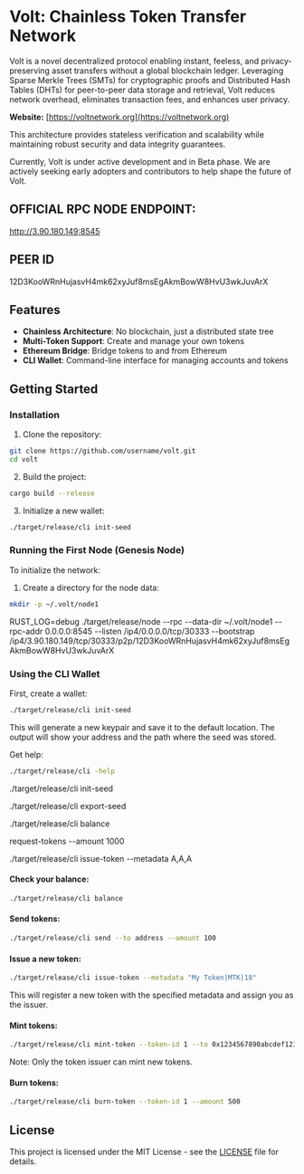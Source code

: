 # Volt: Chainless Token Transfer Network

Volt is a novel decentralized protocol enabling instant, feeless, and privacy-preserving asset transfers without a global blockchain ledger. Leveraging Sparse Merkle Trees (SMTs) for cryptographic proofs and Distributed Hash Tables (DHTs) for peer-to-peer data storage and retrieval, Volt reduces network overhead, eliminates transaction fees, and enhances user privacy.

**Website:** [https://voltnetwork.org](https://voltnetwork.org)

This architecture provides stateless verification and scalability while maintaining robust security and data integrity guarantees.

Currently, Volt is under active development and in Beta phase. We are actively seeking early adopters and contributors to help shape the future of Volt.

## OFFICIAL RPC NODE ENDPOINT:

http://3.90.180.149:8545

## PEER ID

12D3KooWRnHujasvH4mk62xyJuf8msEgAkmBowW8HvU3wkJuvArX

## Features

-  **Chainless Architecture**: No blockchain, just a distributed state tree
-  **Multi-Token Support**: Create and manage your own tokens
-  **Ethereum Bridge**: Bridge tokens to and from Ethereum
-  **CLI Wallet**: Command-line interface for managing accounts and tokens

## Getting Started

### Installation

1. Clone the repository:

```bash
git clone https://github.com/username/volt.git
cd volt
```

2. Build the project:

```bash
cargo build --release
```

3. Initialize a new wallet:

```bash
./target/release/cli init-seed
```

### Running the First Node (Genesis Node)

To initialize the network:

1. Create a directory for the node data:

```bash
mkdir -p ~/.volt/node1
```

RUST_LOG=debug ./target/release/node --rpc --data-dir ~/.volt/node1 --rpc-addr 0.0.0.0:8545 --listen /ip4/0.0.0.0/tcp/30333 --bootstrap /ip4/3.90.180.149/tcp/30333/p2p/12D3KooWRnHujasvH4mk62xyJuf8msEgAkmBowW8HvU3wkJuvArX

### Using the CLI Wallet

First, create a wallet:

```bash
./target/release/cli init-seed
```

This will generate a new keypair and save it to the default location. The output will show your address and the path where the seed was stored.

Get help:

```bash
./target/release/cli -help
```

./target/release/cli init-seed

./target/release/cli export-seed

./target/release/cli balance

request-tokens --amount 1000

./target/release/cli issue-token --metadata A,A,A

#### Check your balance:

```bash
./target/release/cli balance
```

#### Send tokens:

```bash
./target/release/cli send --to address --amount 100
```

#### Issue a new token:

```bash
./target/release/cli issue-token --metadata "My Token|MTK|18"
```

This will register a new token with the specified metadata and assign you as the issuer.

#### Mint tokens:

```bash
./target/release/cli mint-token --token-id 1 --to 0x1234567890abcdef1234567890abcdef1234567890abcdef1234567890abcdef --amount 1000
```

Note: Only the token issuer can mint new tokens.

#### Burn tokens:

```bash
./target/release/cli burn-token --token-id 1 --amount 500
```

## License

This project is licensed under the MIT License - see the [LICENSE](LICENSE) file for details.
